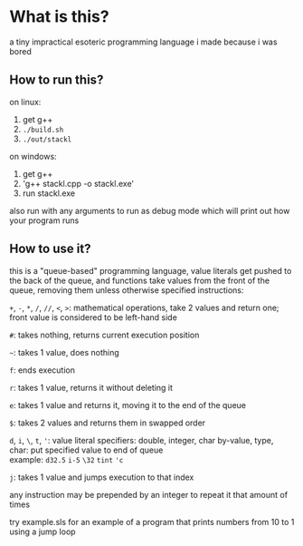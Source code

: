 # What is this?
a tiny impractical esoteric programming language i made because i was bored

## How to run this?
on linux:
1. get g++
2. `./build.sh`
3. `./out/stackl`

on windows:
1. get g++
2. 'g++ stackl.cpp -o stackl.exe'
3. run stackl.exe

also run with any arguments to run as debug mode which will print out how your program runs

## How to use it?
this is a "queue-based" programming language, value literals get pushed to the back of the queue, and functions take values from the front of the queue, removing them unless otherwise specified
instructions:

`+`, `-`, `*`, `/`, `//`, `<`, `>`: mathematical operations, take 2 values and return one; front value is considered to be left-hand side

`#`: takes nothing, returns current execution position

`~`: takes 1 value, does nothing<br>

`f`: ends execution

`r`: takes 1 value, returns it without deleting it

`e`: takes 1 value and returns it, moving it to the end of the queue

`$`: takes 2 values and returns them in swapped order

`d`, `i`, `\`, `t`, `'`: value literal specifiers: double, integer, char by-value, type, char: put specified value to end of queue<br>
example: `d32.5` `i-5` `\32` `tint` `'c`

`j`: takes 1 value and jumps execution to that index

any instruction may be prepended by an integer to repeat it that amount of times

try example.sls for an example of a program that prints numbers from 10 to 1 using a jump loop
